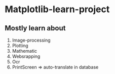 # Matplotlib-learn-project

## Mostly learn about 
1. Image-processing 
2. Plotting 
3. Mathematic
4. Websrapping
5. Ocr
6. PrintScreen => auto-translate in database
